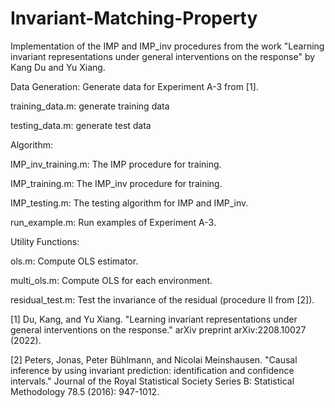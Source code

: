 # Invariant-Matching-Property

Implementation of the IMP and IMP_inv procedures from the work 
"Learning invariant representations under general interventions on the response" by Kang Du and Yu Xiang.

Data Generation: Generate data for Experiment A-3 from [1].

training_data.m: generate training data 

testing_data.m: generate test data 



Algorithm:

IMP_inv_training.m: The IMP procedure for training.  

IMP_training.m: The IMP_inv procedure for training.  

IMP_testing.m: The testing algorithm for IMP and IMP_inv. 

run_example.m: Run examples of Experiment A-3.



Utility Functions:


ols.m: Compute OLS estimator.

multi_ols.m: Compute OLS for each environment. 

residual_test.m: Test the invariance of the residual (procedure II from [2]). 


[1] Du, Kang, and Yu Xiang. "Learning invariant representations under general interventions on the response." arXiv preprint arXiv:2208.10027 (2022).

[2] Peters, Jonas, Peter Bühlmann, and Nicolai Meinshausen. "Causal inference by using invariant prediction: identification and confidence intervals." Journal of the Royal Statistical Society Series B: Statistical Methodology 78.5 (2016): 947-1012.

